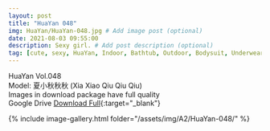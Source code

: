 ```yaml
---
layout: post
title: "HuaYan 048"
img: HuaYan/HuaYan-048.jpg # Add image post (optional)
date: 2021-08-03 09:55:00
description: Sexy girl. # Add post description (optional)
tag: [cute, sexy, HuaYan, Indoor, Bathtub, Outdoor, Bodysuit, Underwear, Cosplay, Big Tits, Tattoo]
---
```

HuaYan Vol.048  
Model: 夏小秋秋秋 (Xia Xiao Qiu Qiu Qiu)       
Images in download package have full quality                    
Google Drive [Download Full](http://gestyy.com/eoFCBp){:target="_blank"}

{% include image-gallery.html folder="/assets/img/A2/HuaYan-048/" %}
